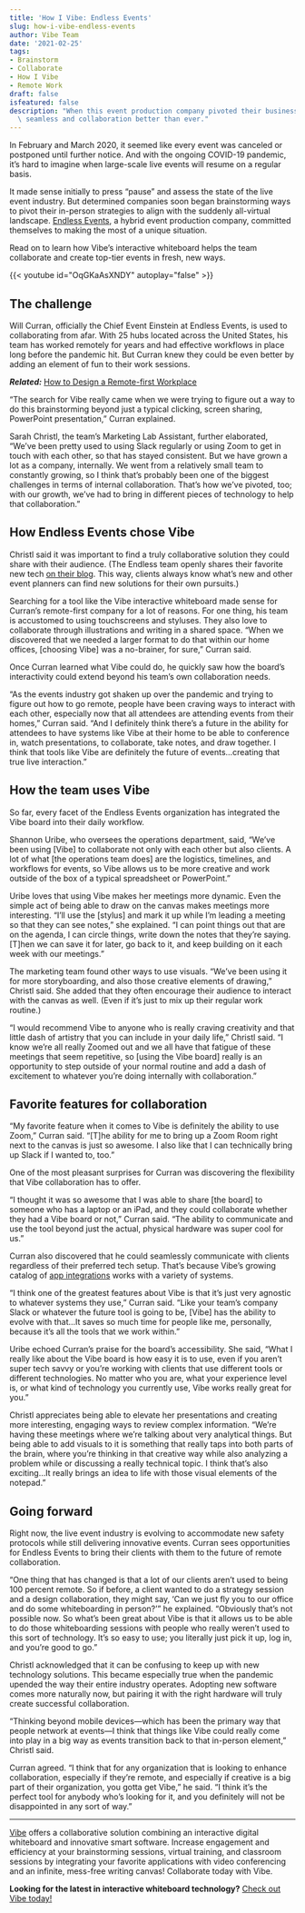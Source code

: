 ```yaml
---
title: 'How I Vibe: Endless Events'
slug: how-i-vibe-endless-events
author: Vibe Team
date: '2021-02-25'
tags:
- Brainstorm
- Collaborate
- How I Vibe
- Remote Work
draft: false
isfeatured: false
description: "When this event production company pivoted their business, Vibe\u2019s interactive whiteboard made the transition\
  \ seamless and collaboration better than ever."
---
```


In February and March 2020, it seemed like every event was canceled or postponed until further notice. And with the ongoing COVID-19 pandemic, it’s hard to imagine when large-scale live events will resume on a regular basis.

It made sense initially to press “pause” and assess the state of the live event industry. But determined companies soon began brainstorming ways to pivot their in-person strategies to align with the suddenly all-virtual landscape. [Endless Events](https://helloendless.com/), a hybrid event production company, committed themselves to making the most of a unique situation.

Read on to learn how Vibe’s interactive whiteboard helps the team collaborate and create top-tier events in fresh, new ways.  


{{< youtube id="OqGKaAsXNDY" autoplay="false" >}}

## The challenge

Will Curran, officially the Chief Event Einstein at Endless Events, is used to collaborating from afar. With 25 hubs located across the United States, his team has worked remotely for years and had effective workflows in place long before the pandemic hit. But Curran knew they could be even better by adding an element of fun to their work sessions.

***Related:*** [How to Design a Remote-first Workplace](https://vibe.us/blog/how-to-design-a-remote-first-workplace/)

“The search for Vibe really came when we were trying to figure out a way to do this brainstorming beyond just a typical clicking, screen sharing, PowerPoint presentation,” Curran explained.

Sarah Christl, the team’s Marketing Lab Assistant, further elaborated, “We’ve been pretty used to using Slack regularly or using Zoom to get in touch with each other, so that has stayed consistent. But we have grown a lot as a company, internally. We went from a relatively small team to constantly growing, so I think that’s probably been one of the biggest challenges in terms of internal collaboration. That’s how we’ve pivoted, too; with our growth, we’ve had to bring in different pieces of technology to help that collaboration.”

## How Endless Events chose Vibe

Christl said it was important to find a truly collaborative solution they could share with their audience. (The Endless team openly shares their favorite new tech [on their blog](https://helloendless.com/blog/). This way, clients always know what’s new and other event planners can find new solutions for their own pursuits.)

Searching for a tool like the Vibe interactive whiteboard made sense for Curran’s remote-first company for a lot of reasons. For one thing, his team is accustomed to using touchscreens and styluses. They also love to collaborate through illustrations and writing in a shared space. “When we discovered that we needed a larger format to do that within our home offices, [choosing Vibe] was a no-brainer, for sure,” Curran said.

Once Curran learned what Vibe could do, he quickly saw how the board’s interactivity could extend beyond his team’s own collaboration needs.

“As the events industry got shaken up over the pandemic and trying to figure out how to go remote, people have been craving ways to interact with each other, especially now that all attendees are attending events from their homes,” Curran said. “And I definitely think there’s a future in the ability for attendees to have systems like Vibe at their home to be able to conference in, watch presentations, to collaborate, take notes, and draw together. I think that tools like Vibe are definitely the future of events…creating that true live interaction.”

## How the team uses Vibe

So far, every facet of the Endless Events organization has integrated the Vibe board into their daily workflow.

Shannon Uribe, who oversees the operations department, said, “We’ve been using [Vibe] to collaborate not only with each other but also clients. A lot of what [the operations team does] are the logistics, timelines, and workflows for events, so Vibe allows us to be more creative and work outside of the box of a typical spreadsheet or PowerPoint.”

Uribe loves that using Vibe makes her meetings more dynamic. Even the simple act of being able to draw on the canvas makes meetings more interesting. “I’ll use the [stylus] and mark it up while I’m leading a meeting so that they can see notes,” she explained. “I can point things out that are on the agenda, I can circle things, write down the notes that they’re saying. [T]hen we can save it for later, go back to it, and keep building on it each week with our meetings.”

The marketing team found other ways to use visuals. “We’ve been using it for more storyboarding, and also those creative elements of drawing,” Christl said. She added that they often encourage their audience to interact with the canvas as well. (Even if it’s just to mix up their regular work routine.)

“I would recommend Vibe to anyone who is really craving creativity and that little dash of artistry that you can include in your daily life,” Christl said. “I know we’re all really Zoomed out and we all have that fatigue of these meetings that seem repetitive, so [using the Vibe board] really is an opportunity to step outside of your normal routine and add a dash of excitement to whatever you’re doing internally with collaboration.”

## Favorite features for collaboration

“My favorite feature when it comes to Vibe is definitely the ability to use Zoom,” Curran said. “[T]he ability for me to bring up a Zoom Room right next to the canvas is just so awesome. I also like that I can technically bring up Slack if I wanted to, too.”

One of the most pleasant surprises for Curran was discovering the flexibility that Vibe collaboration has to offer.

“I thought it was so awesome that I was able to share [the board] to someone who has a laptop or an iPad, and they could collaborate whether they had a Vibe board or not,” Curran said. “The ability to communicate and use the tool beyond just the actual, physical hardware was super cool for us.”

Curran also discovered that he could seamlessly communicate with clients regardless of their preferred tech setup. That’s because Vibe’s growing catalog of [app integrations](https://vibe.us/android-app-store/) works with a variety of systems.

“I think one of the greatest features about Vibe is that it’s just very agnostic to whatever systems they use,” Curran said. “Like your team’s company Slack or whatever the future tool is going to be, [Vibe] has the ability to evolve with that…It saves so much time for people like me, personally, because it’s all the tools that we work within.”

Uribe echoed Curran’s praise for the board’s accessibility. She said, “What I really like about the Vibe board is how easy it is to use, even if you aren’t super tech savvy or you’re working with clients that use different tools or different technologies. No matter who you are, what your experience level is, or what kind of technology you currently use, Vibe works really great for you.”

Christl appreciates being able to elevate her presentations and creating more interesting, engaging ways to review complex information. “We’re having these meetings where we’re talking about very analytical things. But being able to add visuals to it is something that really taps into both parts of the brain, where you’re thinking in that creative way while also analyzing a problem while or discussing a really technical topic. I think that’s also exciting…It really brings an idea to life with those visual elements of the notepad.”

## Going forward

Right now, the live event industry is evolving to accommodate new safety protocols while still delivering innovative events. Curran sees opportunities for Endless Events to bring their clients with them to the future of remote collaboration.

“One thing that has changed is that a lot of our clients aren’t used to being 100 percent remote. So if before, a client wanted to do a strategy session and a design collaboration, they might say, ‘Can we just fly you to our office and do some whiteboarding in person?’” he explained. “Obviously that’s not possible now. So what’s been great about Vibe is that it allows us to be able to do those whiteboarding sessions with people who really weren’t used to this sort of technology. It’s so easy to use; you literally just pick it up, log in, and you’re good to go.”

Christl acknowledged that it can be confusing to keep up with new technology solutions. This became especially true when the pandemic upended the way their entire industry operates. Adopting new software comes more naturally now, but pairing it with the right hardware will truly create successful collaboration.

“Thinking beyond mobile devices—which has been the primary way that people network at events—I think that things like Vibe could really come into play in a big way as events transition back to that in-person element,” Christl said.

Curran agreed. “I think that for any organization that is looking to enhance collaboration, especially if they’re remote, and especially if creative is a big part of their organization, you gotta get Vibe,” he said. “I think it’s the perfect tool for anybody who’s looking for it, and you definitely will not be disappointed in any sort of way.”



---

[Vibe](https://vibe.us/) offers a collaborative solution combining an interactive digital whiteboard and innovative smart software. Increase engagement and efficiency at your brainstorming sessions, virtual training, and classroom sessions by integrating your favorite applications with video conferencing and an infinite, mess-free writing canvas! Collaborate today with Vibe.

**Looking for the latest in interactive whiteboard technology?** [Check out Vibe today!](https://vibe.us/order/)
